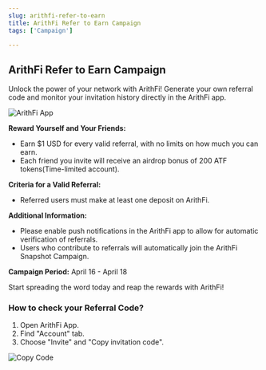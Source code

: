 ```yaml
---
slug: arithfi-refer-to-earn
title: ArithFi Refer to Earn Campaign
tags: ['Campaign']

---
```


## ArithFi Refer to Earn Campaign

Unlock the power of your network with ArithFi! Generate your own referral code and monitor your invitation history directly in the ArithFi app.

![ArithFi App](https://nftstorage.link/ipfs/bafybeie3l3kbleqw2bpc53q7wxit7abfcjftcphabxsghcdojcbto7hasi)

**Reward Yourself and Your Friends:**
- Earn $1 USD for every valid referral, with no limits on how much you can earn.
- Each friend you invite will receive an airdrop bonus of 200 ATF tokens(Time-limited account).

**Criteria for a Valid Referral:**
- Referred users must make at least one deposit on ArithFi.

**Additional Information:**
- Please enable push notifications in the ArithFi app to allow for automatic verification of referrals.
- Users who contribute to referrals will automatically join the ArithFi Snapshot Campaign.

**Campaign Period:** April 16 - April 18

Start spreading the word today and reap the rewards with ArithFi!

### How to check your Referral Code?

1. Open ArithFi App.
2. Find "Account" tab.
3. Choose "Invite" and "Copy invitation code".

![Copy Code](https://nftstorage.link/ipfs/bafkreid6kfsv2mnoe7ph66wgmk57fsyteoetnedf6yslttsxag7lo6hxau)

